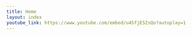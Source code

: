 ```yaml
---
title: Home
layout: index
youtube_link: https://www.youtube.com/embed/u4SfjE52sQo?autoplay=1
---
```

